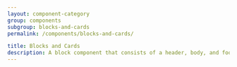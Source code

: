 ```yaml
---
layout: component-category
group: components
subgroup: blocks-and-cards
permalink: /components/blocks-and-cards/

title: Blocks and Cards
description: A block component that consists of a header, body, and footer.
---
```

